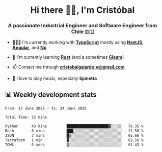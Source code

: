 <h1 align="center">Hi there ✌🏻, I'm Cristóbal</h1>
<h3 align="center">A passionate Industrial Engineer and Software Engineer from Chile 🇨🇱</h3>

- 🧑🏻‍💻 I’m currently working with **[TypeScript](https://www.typescriptlang.org)** mostly using **[NestJS](https://nestjs.com)**, **[Angular](https://angular.io)**, and **[Nx](https://nx.dev)**.

- 🌱 I'm currently learning **[Rust](https://www.rust-lang.org)** (and a sometimes **[Gleam](https://gleam.run/)**)

- 📫 Contact me through **cristobalgajardo.v@gmail.com**

- 🎸 I love to play music, especially **Spinetta**

## 📊 Weekly development stats

<!--START_SECTION:waka-->

```txt
From: 17 June 2025 - To: 24 June 2025

Total Time: 55 mins

Python      43 mins         ███████████████████▓░░░░░   78.35 %
Bash        6 mins          ███░░░░░░░░░░░░░░░░░░░░░░   11.58 %
JSON        3 mins          █▒░░░░░░░░░░░░░░░░░░░░░░░   05.66 %
Terraform   1 min           ▓░░░░░░░░░░░░░░░░░░░░░░░░   02.56 %
TOML        0 secs          ▒░░░░░░░░░░░░░░░░░░░░░░░░   01.43 %
```

<!--END_SECTION:waka-->
